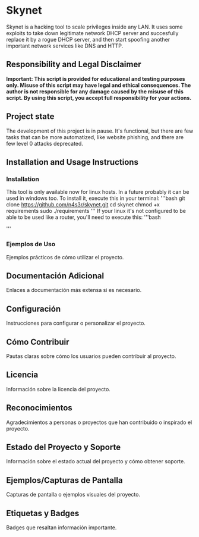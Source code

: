 # Skynet

Skynet is a hacking tool to scale privileges inside any LAN. It uses some exploits to take down legitimate network DHCP server and succesfully replace it by a rogue DHCP server, and then start spoofing another important network services like DNS and HTTP.

## Responsibility and Legal Disclaimer

**Important: This script is provided for educational and testing purposes only. Misuse of this script may have legal and ethical consequences. The author is not responsible for any damage caused by the misuse of this script. By using this script, you accept full responsibility for your actions.**

## Project state

The development of this project is in pause. It's functional, but there are few tasks that can be more automatized, like website phishing, and there are few level 0 attacks deprecated.

## Installation and Usage Instructions

### Installation

This tool is only available now for linux hosts. In a future probably it can be used in windows too.
To install it, execute this in your terminal:
'''bash
git clone https://github.com/n4s3r/skynet.git
cd skynet
chmod +x requirements
sudo ./requirements
'''
If your linux it's not configured to be able to be used like a router, you'll need to execute this:
'''bash

'''

### Ejemplos de Uso

Ejemplos prácticos de cómo utilizar el proyecto.

## Documentación Adicional

Enlaces a documentación más extensa si es necesario.

## Configuración

Instrucciones para configurar o personalizar el proyecto.

## Cómo Contribuir

Pautas claras sobre cómo los usuarios pueden contribuir al proyecto.

## Licencia

Información sobre la licencia del proyecto.

## Reconocimientos

Agradecimientos a personas o proyectos que han contribuido o inspirado el proyecto.

## Estado del Proyecto y Soporte

Información sobre el estado actual del proyecto y cómo obtener soporte.

## Ejemplos/Capturas de Pantalla

Capturas de pantalla o ejemplos visuales del proyecto.

## Etiquetas y Badges

Badges que resaltan información importante.

